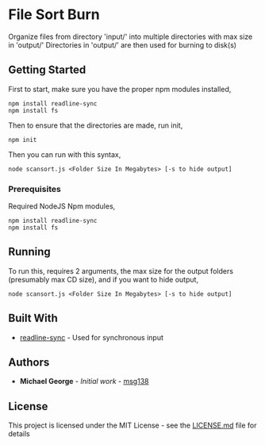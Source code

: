 # File Sort Burn

Organize files from directory 'input/' into multiple directories with max size in 'output/'
Directories in 'output/' are then used for burning to disk(s)

## Getting Started

First to start, make sure you have the proper npm modules installed,
```
npm install readline-sync
npm install fs
```

Then to ensure that the directories are made, run init,
```
npm init
```

Then you can run with this syntax,
```
node scansort.js <Folder Size In Megabytes> [-s to hide output]
```

### Prerequisites

Required NodeJS Npm modules,
```
npm install readline-sync
npm install fs
```

## Running

To run this, requires 2 arguments, the max size for the output folders (presumably max CD size), and if you want to hide output,
```
node scansort.js <Folder Size In Megabytes> [-s to hide output]
```

## Built With

* [readline-sync](https://www.npmjs.com/package/readline-sync) - Used for synchronous input

## Authors

* **Michael George** - *Initial work* - [msg138](https://github.com/msg138)

## License

This project is licensed under the MIT License - see the [LICENSE.md](LICENSE.md) file for details

